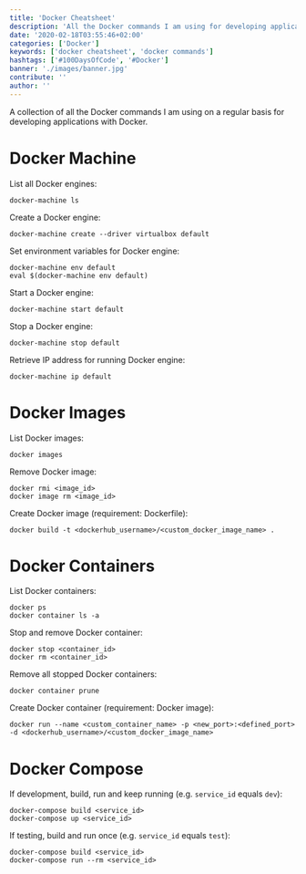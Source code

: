 ```yaml
---
title: 'Docker Cheatsheet'
description: 'All the Docker commands I am using for developing applications with Docker: list all Docker images, list all Docker containers, stop Docker container or remove all Docker containers ...'
date: '2020-02-18T03:55:46+02:00'
categories: ['Docker']
keywords: ['docker cheatsheet', 'docker commands']
hashtags: ['#100DaysOfCode', '#Docker']
banner: './images/banner.jpg'
contribute: ''
author: ''
---
```


<Sponsorship />

A collection of all the Docker commands I am using on a regular basis for developing applications with Docker.

# Docker Machine

List all Docker engines:

```text
docker-machine ls
```

Create a Docker engine:

```text
docker-machine create --driver virtualbox default
```

Set environment variables for Docker engine:

```text
docker-machine env default
eval $(docker-machine env default)
```

Start a Docker engine:

```text
docker-machine start default
```

Stop a Docker engine:

```text
docker-machine stop default
```

Retrieve IP address for running Docker engine:

```text
docker-machine ip default
```

# Docker Images

List Docker images:

```text
docker images
```

Remove Docker image:

```text
docker rmi <image_id>
docker image rm <image_id>
```

Create Docker image (requirement: Dockerfile):

```text
docker build -t <dockerhub_username>/<custom_docker_image_name> .
```

# Docker Containers

List Docker containers:

```text
docker ps
docker container ls -a
```

Stop and remove Docker container:

```text
docker stop <container_id>
docker rm <container_id>
```

Remove all stopped Docker containers:

```text
docker container prune
```

Create Docker container (requirement: Docker image):

```text
docker run --name <custom_container_name> -p <new_port>:<defined_port> -d <dockerhub_username>/<custom_docker_image_name>
```

# Docker Compose

If development, build, run and keep running (e.g. `service_id` equals `dev`):

```text
docker-compose build <service_id>
docker-compose up <service_id>
```

If testing, build and run once (e.g. `service_id` equals `test`):

```text
docker-compose build <service_id>
docker-compose run --rm <service_id>
```

<ReadMore label="How to Docker with Node.js" link="/docker-node-js-development" />

<ReadMore label="How to Docker with React" link="/docker-react-development" />

<ReadMore label="How to Docker with create-react-app-development" link="/docker-create-react-app-development" />
